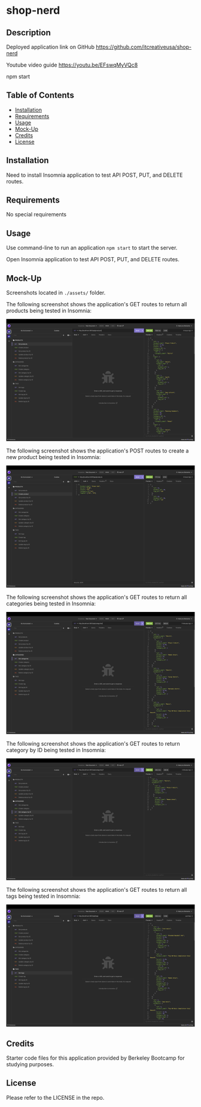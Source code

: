 # shop-nerd

## Description

Deployed application link on GitHub
https://github.com/itcreativeusa/shop-nerd

Youtube video guide
https://youtu.be/EFswqMyVQc8

npm start

## Table of Contents

- [Installation](#installation)
- [Requirements](#requirements)
- [Usage](#usage)
- [Mock-Up](#mock-up)
- [Credits](#credits)
- [License](#license)

## Installation

Need to install Insomnia application to test API POST, PUT, and DELETE routes.

## Requirements

No special requirements

## Usage

Use command-line to run an application `npm start` to start the server.

Open Insomnia application to test API POST, PUT, and DELETE routes.

## Mock-Up

Screenshots located in `./assets/` folder.

The following screenshot shows the application's GET routes to return all products being tested in Insomnia:

![Get products](./assets/get-products.png)

The following screenshot shows the application's POST routes to create a new product being tested in Insomnia:

![Create new product](./assets/create-new-product.png)

The following screenshot shows the application's GET routes to return all categories being tested in Insomnia:

![Get categories](./assets/get-categories.png)

The following screenshot shows the application's GET routes to return category by ID being tested in Insomnia:

![Get category by ID](./assets/get-category-by-ID.png)

The following screenshot shows the application's GET routes to return all tags being tested in Insomnia:

![Get tags](./assets/get-tags.png)

## Credits

Starter code files for this application provided by Berkeley Bootcamp for studying purposes.

## License

Please refer to the LICENSE in the repo.
